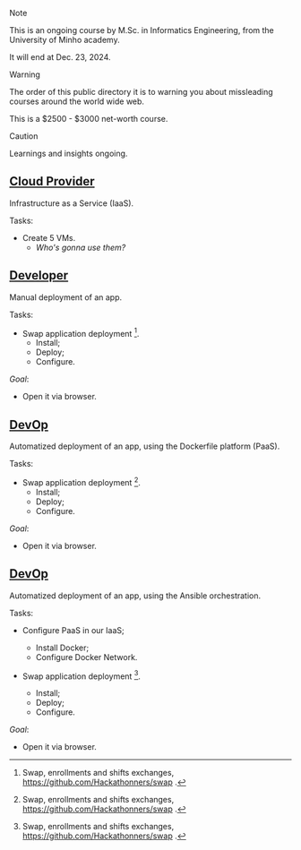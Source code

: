 > [!NOTE]
> This is an ongoing course by M.Sc. in Informatics Engineering, from the University of Minho academy.
>
> It will end at Dec. 23, 2024.

> [!WARNING]
> The order of this public directory it is to warning you about missleading courses around the world wide web.
>
> This is a $2500 - $3000 net-worth course.


> [!CAUTION]
> Learnings and insights ongoing.

## [Cloud Provider](0.CreateVMs_IaaS)
Infrastructure as a Service (IaaS).

Tasks:
  - Create 5 VMs.
    - *Who's gonna use them?*

## [Developer](1.InstallSwap_Manually)
Manual deployment of an app.

Tasks:
  - Swap application deployment [^1].
    - Install; 
    - Deploy;
    - Configure.

*Goal*:
  - Open it via browser.
   
## [DevOp](2.InstallSwap_Docker)
Automatized deployment of an app, using the Dockerfile platform (PaaS).

Tasks:
  - Swap application deployment [^1].
    - Install; 
    - Deploy;
    - Configure.

*Goal*:
  - Open it via browser.

## [DevOp](3.InstallSwap_Ansible)
Automatized deployment of an app, using the Ansible orchestration.

Tasks:
  - Configure PaaS in our IaaS;
    - Install Docker;
    - Configure Docker Network.
      
  - Swap application deployment [^1].
    - Install; 
    - Deploy;
    - Configure.

*Goal*:
  - Open it via browser.

<!--References-->
[^1]: Swap, enrollments and shifts exchanges, https://github.com/Hackathonners/swap .
